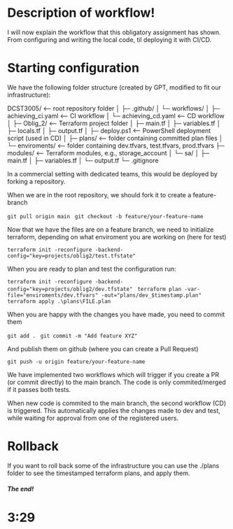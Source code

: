 # Description of workflow!

I will now explain the workflow that this obligatory assignment has shown. From configuring and writing the local code, til deploying it with CI/CD. 

# Starting configuration

We have the following folder structure (created by GPT, modified to fit our infrastructure): 

DCST3005/                 <-- root repository folder
│
├─ .github/
│   └─ workflows/
│       ├─ achieving_ci.yaml    <-- CI workflow
│       └─ achieving_cd.yaml   <-- CD workflow
│
├─ Oblig_2/            <-- Terraform project folder
│   ├─ main.tf
│   ├─ variables.tf
│   ├─ locals.tf
│   ├─ output.tf
│   ├─ deploy.ps1       <-- PowerShell deployment script (used in CD)
│   ├─ plans/           <-- folder containing committed plan files
│   └─ enviroments/     <-- folder containing dev.tfvars, test.tfvars, prod.tfvars
    ├─ modules/            <-- Terraform modules, e.g., storage_account
│       └─ sa/
│           ├─ main.tf
│           ├─ variables.tf
│           └─ output.tf
└─ .gitignore

In a commercial setting with dedicated teams, this would be deployed by forking a repository. 

When we are in the root repository, we should fork it to create a feature-branch

`git pull origin main `
`git checkout -b feature/your-feature-name`


Now that we have the files are on a feature branch, we need to initialize terraform, depending on what enviroment you are working on (here for test)

`terraform init -reconfigure -backend-config="key=projects/oblig2/test.tfstate"`

When you are ready to plan and test the configuration run: 

`terraform init -reconfigure -backend-config="key=projects/oblig2/dev.tfstate" `
`terraform plan -var-file="enviroments/dev.tfvars" -out="plans/dev_$timestamp.plan"`
`terraform apply .\plans\FILE.plan `

When you are happy with the changes you have made, you need to commit them 

`git add . `
`git commit -m "Add feature XYZ"`

And publish them on github (where you can create a Pull Request)

`git push -u origin feature/your-feature-name `

We have implemented two workflows which will trigger if you create a PR (or commit directly) to the main branch. The code is only commited/merged if it passes both tests. 

When new code is commited to the main branch, the second workflow (CD) is triggered. This automatically applies the changes made to dev and test, while waiting for approval from one of the registered users. 


# Rollback 

If you want to roll back some of the infrastructure you can use the ./plans folder to see the timestamped terraform plans, and apply them. 

##### The end!

# 3:29



